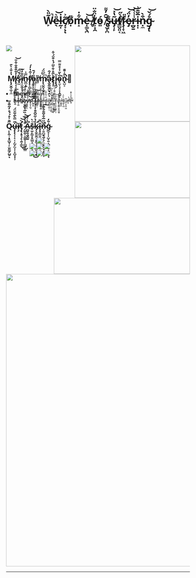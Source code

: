 <body>
<h1 align="center">W̴̙͂̎̀̚e̵̖̎͛͝l̶̰̩̇c̸̛̣̞͂͐ͅͅọ̸͌m̵̝͋̇e̶̩͚̖̪̍͝ ̸̥̾ṫ̸͕͙̭̈̐̈ó̵͈ ̸̢̬̣̪̆̂̓͌ş̴͔̐ṵ̶̡͎̙̔̽̕͝f̸̳̬͈͔̀̋f̷̧̹̞͖̎e̷̡̓̈́͝r̵̲̮̱̾̾̀͝ị̴̩̅̆͊͗ṇ̵̼͒̀g̴̡̨̊́̌͝</h1>
<br>
<div align="center">
  <img src="https://i.pinimg.com/originals/38/27/28/382728aae1826e565f30d956bd015d95.gif" align="right" width="316.5px" height="208.5px">

  <p align="left" >  
  <a href="https://github.com/anuraghazra/github-readme-stats"> 
<img  src="https://github-readme-stats.vercel.app/api?username=666-xaxa&&show_icons=true&theme=radical"/>
  </a>
  </p>
</div>
<br>
<div>
<h2 align="center"> M̸̨̧̫̭̞͖̜̼̔̇̐͛̀͊i̸̢̖͙̦̼̖͈͚̼̒̐̄͒̐͋̎͝ş̵̺̀́̆͆͘͠į̸͕̼̭̗̝͌̓̽n̵̰̲̣̰̿͗f̸̧̧͔̳͔͇̥̗̾̑̔̓́͜ǫ̵̨̞͔̘̹̩͖̮̦̎͑́̄ȑ̸̻ḿ̸̨̖̤̯̹̲̖̹̏͆̈́̚a̴̢̬̰͚̭̮͉̯̐̒̑ͅt̸̢̥͍̀͂̊͋̆̈́̔͒̈́͋į̷̢̯̗̈ǫ̴̫͔̘̝̝̩̭̰̝̅̀̆͐̽̊͌̿͘ǹ̴̢̺͕̄̾̄͊͘̚👤 </h2>
<img src="https://gifimage.net/wp-content/uploads/2017/09/anime-death-gif-7.gif" align="right" width="316.5px" height="208.5px">
<li>
<b>n̸̠̘̦͓̺̄͌͠a̴̟̟̱͗m̴̥̭̣͕̖̭̞̎́͝e̸:</b> x̷̝̠̗̹͊̈́͋̉͂̉ä̶̛̫̫̪̥͙͇͓̣̖̗͕͓͓̼̯́͒̓́́͂̅̾̅̂̑x̷̧̲͍̥̻̼̲̪͕͂͒a̸̞̙̯͇̣̝̭͚͉̭̞̞͇̓̆͌̀̾</li>
<li>
<b>h̴̢̰́̍̓̀̑̓o̵̞̠̻̊̕b̴̤̓́̀b̵̨̞̼̭̭̤͋͌͋̽̈́̈́̚y̴̛̫̳̪̠̟̽͋̓͌̃͊̈s̷̨̛̫̦̹̪̘:̴͚̻̰̋̍̌</b> M̶̭͇̱̗̩̒̆ủ̶̢̼͇̳̋r̵̨͔̭͚̺͔̠͙̄̋̈́̌̃̿̈́̇͛d̵̨͍̅̈́͋̅̉ĕ̸̞͍̺͎̺̠͔ŗ̶̳̜̩͍̞̠̻̉̒͌̓̂̀̒͆̚͜,̴̧̺̞̤̩̬͍̝̰͐̐̎͊̉̕̕ͅ ̴̮͍̟̦͈̣͇͇̖͛̆̋̿͊͌̂͑͂̕T̴̨̠̠̥͎̼̥͎͕͛̎̈͝ǫ̸̢̰͇̤͈͙̺͖̱̎̎͌r̵͈̻̤̭͛ṫ̴̺̖̖̺̀̆̍ṳ̵͕̟̱̤͖͆ŕ̶̛̛̬̔ẽ̵̞͂̇̆̔̑̐̕̚
</li>
<br>
</div>
<div>
<h2 align="left">             Q̷̙̙̭͎̣̥̲̮̜̙̫͈̳̗̺̬̋͊͐̊́́̊̓̃̌̊͂ͅu̶̧̨̨͔̹̞͔̦̺̗̤͙̩͙̻̟͓̹̇̋̿̀̑̌͊̈́̚ǐ̸̠̗ţ̷̢̛̣̥̘̗̞̭̹͚́̀͜͜͝͝͝ ̷̙̬̱͕̣̮̬͎̹̪̳̦͇͒̔̾͛͛̏̅̾͆̆̚A̴̻̬̱̘̬̳̱͂̀̾͊͘s̵̞̮̙̳̦̥̲͖͓̥̹̦̦̘̤͊͛̀͜͜k̴̡̛͙̬͖̯͉̥͚͎͓̘̰̱̦̝̏̉͐͂̆̂̎͐̾̉̓̒̄̐͒̅͠ͅȋ̶̧̥͈̺͍̥̤̰̳̥̺͕̝̗̦͆͂n̷͕͍̪̱̖̬͔̗̠̮̭̙͙̣͇̺̩̄͆̈̅͋̌͌́̽̂̚͠ģ̴̲̝̜̹̺̟͍̩̻͕͍͕̣̗͙̌̓ͅ </h2>
<p>
<img src="https://i.pinimg.com/originals/15/12/82/1512824f56069fb7dc6a9fcdd1d5b161.gif" align="right" width="373.5px" height="208.5px">
</div>
<div>
<p align="center"> <img src="https://img.shields.io/badge/html5%20-%23E34F26.svg?&style=for-the-badge&logo=html5&logoColor=white"/><br>
 <img src="https://img.shields.io/badge/node.js%20-%2343853D.svg?&style=for-the-badge&logo=node.js&logoColor=white"/> <img src="https://img.shields.io/badge/javascript%20-%23323330.svg?&style=for-the-badge&logo=javascript&logoColor=%23F7DF1E"/> <img src="https://img.shields.io/badge/git%20-%23F05033.svg?&style=for-the-badge&logo=git&logoColor=white"/> <br> <img src="https://img.shields.io/badge/python%20-%23F05033.svg?&style=for-the-badge&logo=python&logoColor=black"/> <img src="https://img.shields.io/badge/c%20-%23F05033.svg?&style=for-the-badge&logo=c&logoColor=black"/> <img src="https://img.shields.io/badge/linux%20-%23F05033.svg?&style=for-the-badge&logo=linux&logoColor=black"/> <br><br>
</p>
</div>
<br>
<div>
<div align="center">
<img src="https://i.pinimg.com/originals/04/5b/86/045b86de6b07c4f7a58b64d381708458.gif" width="800" heighth="450">
</div>
<hr>
</div>
</div>
</body>
